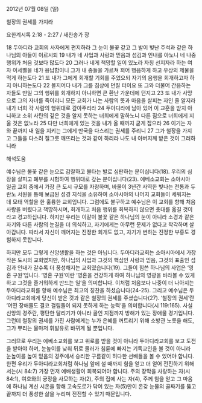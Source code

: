2012년 07월 08일 (일)

철장의 권세를 가지라



요한계시록 2:18 - 2:27 / 새찬송가  장

18 두아디라 교회의 사자에게 편지하라 그 눈이 불꽃 같고 그 발이 빛난 주석과 같은 하나님의 아들이 이르시되
19 내가 네 사업과 사랑과 믿음과 섬김과 인내를 아노니 네 나중 행위가 처음 것보다 많도다
20 그러나 네게 책망할 일이 있노라 자칭 선지자라 하는 여자 이세벨을 네가 용납함이니 그가 내 종들을 가르쳐 꾀어 행음하게 하고 우상의 제물을 먹게 하는도다
21 또 내가 그에게 회개할 기회를 주었으되 자기의 음행을 회개하고자 하지 아니하는도다
22 볼지어다 내가 그를 침상에 던질 터이요 또 그와 더불어 간음하는 자들도 만일 그의 행위를 회개하지 아니하면 큰 환난 가운데에 던지고
23 또 내가 사망으로 그의 자녀를 죽이리니 모든 교회가 나는 사람의 뜻과 마음을 살피는 자인 줄 알지라 내가 너희 각 사람의 행위대로 갚아주리라
24 두아디라에 남아 있어 이 교훈을 받지 아니하고 소위 사탄의 깊은 것을 알지 못하는 너희에게 말하노니 다른 짐으로 너희에게 지울 것은 없노라
25 다만 너희에게 있는 것을 내가 올 때까지 굳게 잡으라
26 이기는 자와 끝까지 내 일을 지키는 그에게 만국을 다스리는 권세를 주리니
27 그가 철장을 가지고 그들을 다스려 질그릇 깨뜨리는 것과 같이 하리라 나도 내 아버지께 받은 것이 그러하니라

해석도움





예수님은 불꽃 같은 눈으로 감찰하고 불타는 발로 심판하는 분이십니다(18). 우리의 심장을 살피고 폐부를 시험하여 행위대로 갚는 분이십니다(23). 에베소교회는 소아시아 일곱 교회 중에서 가장 큰 도시 규모를 자랑하며, 바울이 3년간 사역한 빛나는 전통과 두란노 서원을 통해 보급된 성경 지식을 소유하여 소아시아의 나머지 교회들이 세워지는 데 모태 역할을 한 훌륭한 교회입니다. 그럼에도 불구하고 예수님은 이 교회를 향해 처음 사랑을 버렸다고 책망하시며, 회개하고 처음 행위를 회복하지 않으면 촛대를 옮길 것이라고 경고하십니다. 하지만 우리는 이같이 불꽃 같은 하나님의 눈이 아니라 소경과 같은 자기와 다른 사람의 눈길을 더 의식하고, 자기에게는 아무런 문제가 없다고 착각하며 살아갑니다. 따라서 자신이 깨어지는 진정한 회개도 없고, 자기가 변하는 진정한 부흥도 경험하지 못합니다.

하지만 모두 그렇게 신앙생활을 하는 것은 아닙니다. 두아디라교회는 소아시아에서 가장 작은 도시의 교회였지만, 하나님의 사업과 그것의 핵심인 사랑과 믿음, 그것의 표출인 섬김과 인내가 갈수록 더 풍성해지는 교회였습니다(19). 그들이 힘쓴 하나님의 사업은 ‘영혼 구원’입니다. ‘영혼 구원’이란 ‘영혼을 건강하게 하여 하나님의 영광을 바라볼 수 있게 하고 그것을 즐거워하게 만드는 일’을 의미합니다. 이처럼 처음보다 나중이 더 나아지는 두아디라교회를 향해 예수님은 최고의 칭찬을 하셨습니다(24-25). 그리고 예수님은 두아디라교회에게 당신이 받은 것과 같은 철장의 권세를 주셨습니다(27). ‘철장의 권세’란 ‘어떤 장애물도 결코 걸림돌이 되지 못하게 하는 능력’을 의미합니다(시 119:165). 사실 신앙의 경주란, 평탄한 달리기가 아니라 골인 지점까지 방해가 있는 장애물 경기입니다. 그런데 철장의 권세를 가진 사람에게는 누가 은혜를 꺼트리기 위해 소방관 노릇을 해도, 그가 뿌리는 물마저 휘발유로 바뀌게 될 뿐입니다.

그러므로 우리는 에베소교회를 보고 위로를 받을 것이 아니라 두아디라교회를 보고 도전을 받아야 하며, 눈높이를 낮춰 뒤로 물러가 침륜에 빠지는 기독교인을 볼 것이 아니라 눈높이를 높여 믿음의 경주에서 승리한 구름같이 허다한 선배들을 볼 수 있어야 합니다. 한편 우리가 두아디라교회처럼 하나님 앞에 설 때까지 힘을 얻고 더 얻어 전진하기 위해서는(시 84:7) 가장 먼저 예배생활이 회복되어야 합니다. 주의 장막을 사랑하는 자(시 84:1), 여호와의 궁정을 사모하는 자(2), 주의 집에 사는 자(4), 주께 힘을 얻고 그 마음에 하나님 계신 시온을 향해 고속도로가 닦여 있는 자(5)만이 온갖 눈물의 골짜기를 뚫고 끝까지 더 풍성한 삶을 누리며 전진할 수 있기 때문입니다.